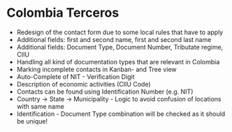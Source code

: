 Colombia Terceros
======

- Redesign of the contact form due to some local rules that have to apply
- Additional fields: first and second name, first and second last name
- Additional fields: Document Type, Document Number, Tributate regime, CIIU
- Handling all kind of documentation types that are relevant in Colombia
- Marking incomplete contacts in Kanban- and Tree view
- Auto-Complete of NIT - Verification Digit
- Description of economic activities (CIIU Code)
- Contacts can be found using Identification Number (e.g. NIT)
- Country -> State -> Municipality - Logic to avoid confusion of locations with same name
- Identification - Document Type combination will be checked as it should be unique!